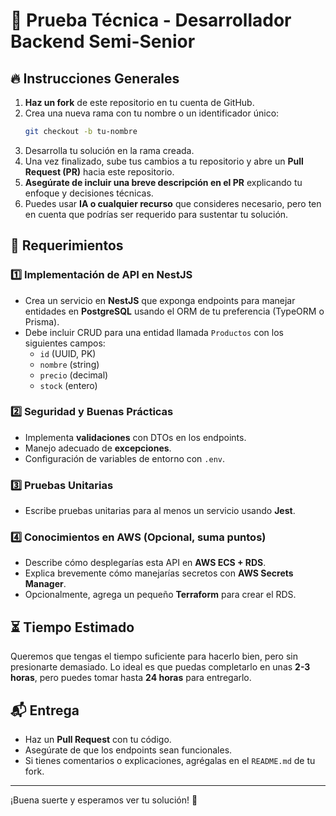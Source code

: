 # 📝 Prueba Técnica - Desarrollador Backend Semi-Senior

## 🔥 Instrucciones Generales

1. **Haz un fork** de este repositorio en tu cuenta de GitHub.
2. Crea una nueva rama con tu nombre o un identificador único:
   ```bash
   git checkout -b tu-nombre
   ```
3. Desarrolla tu solución en la rama creada.
4. Una vez finalizado, sube tus cambios a tu repositorio y abre un **Pull Request (PR)** hacia este repositorio.
5. **Asegúrate de incluir una breve descripción en el PR** explicando tu enfoque y decisiones técnicas.
6. Puedes usar **IA o cualquier recurso** que consideres necesario, pero ten en cuenta que podrías ser requerido para sustentar tu solución.

## 📌 Requerimientos

### 1️⃣ Implementación de API en NestJS

- Crea un servicio en **NestJS** que exponga endpoints para manejar entidades en **PostgreSQL** usando el ORM de tu preferencia (TypeORM o Prisma).
- Debe incluir CRUD para una entidad llamada `Productos` con los siguientes campos:
  - `id` (UUID, PK)
  - `nombre` (string)
  - `precio` (decimal)
  - `stock` (entero)

### 2️⃣ Seguridad y Buenas Prácticas

- Implementa **validaciones** con DTOs en los endpoints.
- Manejo adecuado de **excepciones**.
- Configuración de variables de entorno con `.env`.

### 3️⃣ Pruebas Unitarias

- Escribe pruebas unitarias para al menos un servicio usando **Jest**.

### 4️⃣ Conocimientos en AWS (Opcional, suma puntos)

- Describe cómo desplegarías esta API en **AWS ECS + RDS**.
- Explica brevemente cómo manejarías secretos con **AWS Secrets Manager**.
- Opcionalmente, agrega un pequeño **Terraform** para crear el RDS.

## ⏳ Tiempo Estimado

Queremos que tengas el tiempo suficiente para hacerlo bien, pero sin presionarte demasiado. Lo ideal es que puedas completarlo en unas **2-3 horas**, pero puedes tomar hasta **24 horas** para entregarlo.

## 📬 Entrega

- Haz un **Pull Request** con tu código.
- Asegúrate de que los endpoints sean funcionales.
- Si tienes comentarios o explicaciones, agrégalas en el `README.md` de tu fork.

---

¡Buena suerte y esperamos ver tu solución! 🚀
